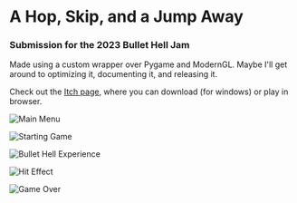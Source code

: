 # A Hop, Skip, and a Jump Away

### Submission for the 2023 Bullet Hell Jam

Made using a custom wrapper over Pygame and ModernGL. Maybe I'll get around to optimizing it, documenting it, and releasing it.

Check out the [Itch page](https://manguino.itch.io/a-hop-skip-and-a-jump-away), where you can download (for windows) or play in browser.

![Main Menu](https://user-images.githubusercontent.com/49696312/236731787-938b52c3-db88-4ec8-94c5-944965c94192.png)

![Starting Game](https://user-images.githubusercontent.com/49696312/236731835-48815532-59f2-4e5f-b031-8ee4c1148e0f.png)

![Bullet Hell Experience](https://user-images.githubusercontent.com/49696312/236731850-5b4697c2-9953-4f59-a1bb-4ac343bd64f9.png)

![Hit Effect](https://user-images.githubusercontent.com/49696312/236731875-07e67e32-28d1-4422-b897-787ca453ac5a.png)

![Game Over](https://user-images.githubusercontent.com/49696312/236731894-323da1bb-dcf3-48ed-97af-c3d33e3cff62.png)
